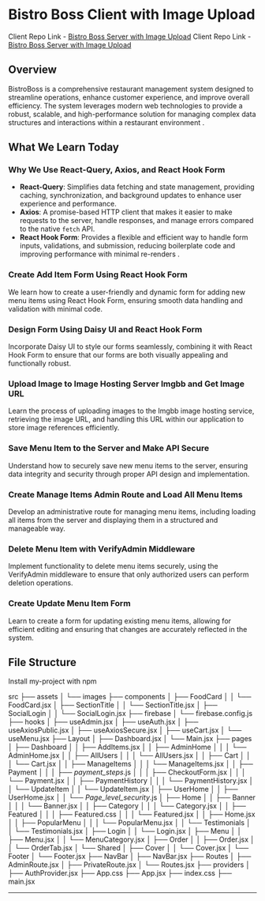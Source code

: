 # Bistro Boss Client with Image Upload

Client Repo Link - [Bistro Boss Server with Image Upload](https://github.com/ProgrammingHero1/bistro-boss-server-with-image-upload-part_6)
Client Repo Link - [Bistro Boss Server with Image Upload](http://localhost:5000)

## Overview
BistroBoss is a comprehensive restaurant management system designed to streamline operations, enhance customer experience, and improve overall efficiency. The system leverages modern web technologies to provide a robust, scalable, and high-performance solution for managing complex data structures and interactions within a restaurant environment .

## What We Learn Today

### Why We Use React-Query, Axios, and React Hook Form
- **React-Query**: Simplifies data fetching and state management, providing caching, synchronization, and background updates to enhance user experience and performance.
- **Axios**: A promise-based HTTP client that makes it easier to make requests to the server, handle responses, and manage errors compared to the native `fetch` API.
- **React Hook Form**: Provides a flexible and efficient way to handle form inputs, validations, and submission, reducing boilerplate code and improving performance with minimal re-renders .

### Create Add Item Form Using React Hook Form
We learn how to create a user-friendly and dynamic form for adding new menu items using React Hook Form, ensuring smooth data handling and validation with minimal code.

### Design Form Using Daisy UI and React Hook Form
Incorporate Daisy UI to style our forms seamlessly, combining it with React Hook Form to ensure that our forms are both visually appealing and functionally robust.

### Upload Image to Image Hosting Server Imgbb and Get Image URL
Learn the process of uploading images to the Imgbb image hosting service, retrieving the image URL, and handling this URL within our application to store image references efficiently.

### Save Menu Item to the Server and Make API Secure
Understand how to securely save new menu items to the server, ensuring data integrity and security through proper API design and implementation.

### Create Manage Items Admin Route and Load All Menu Items
Develop an administrative route for managing menu items, including loading all items from the server and displaying them in a structured and manageable way.

### Delete Menu Item with VerifyAdmin Middleware
Implement functionality to delete menu items securely, using the VerifyAdmin middleware to ensure that only authorized users can perform deletion operations. 

### Create Update Menu Item Form
Learn to create a form for updating existing menu items, allowing for efficient editing and ensuring that changes are accurately reflected in the system.



## File Structure

Install my-project with npm

src
├── assets
│   └── images
├── components
│   ├── FoodCard
│   │   └── FoodCard.jsx
│   ├── SectionTitle
│   │   └── SectionTitle.jsx
│   ├── SocialLogin
│   │   └── SocialLogin.jsx
├── firebase
│   └── firebase.config.js
├── hooks
│   ├── useAdmin.jsx
│   ├── useAuth.jsx
│   ├── useAxiosPublic.jsx
│   ├── useAxiosSecure.jsx
│   ├── useCart.jsx
│   └── useMenu.jsx
├── Layout
│   ├── Dashboard.jsx
│   └── Main.jsx
├── pages
│   ├── Dashboard
│   │   ├── AddItems.jsx
│   │   ├── AdminHome
│   │   │   └── AdminHome.jsx
│   │   ├── AllUsers
│   │   │   └── AllUsers.jsx
│   │   ├── Cart
│   │   │   └── Cart.jsx
│   │   ├── ManageItems
│   │   │   └── ManageItems.jsx
│   │   ├── Payment
│   │   │   ├── _payment_steps_.js
│   │   │   ├── CheckoutForm.jsx
│   │   │   └── Payment.jsx
│   │   ├── PaymentHistory
│   │   │   └── PaymentHistory.jsx
│   │   └── UpdateItem
│   │       └── UpdateItem.jsx
│   ├── UserHome
│   │   ├── UserHome.jsx
│   │   └── _Page_level_security_.js
│   ├── Home
│   │   ├── Banner
│   │   │   └── Banner.jsx
│   │   ├── Category
│   │   │   └── Category.jsx
│   │   ├── Featured
│   │   │   ├── Featured.css
│   │   │   └── Featured.jsx
│   │   ├── Home.jsx
│   │   ├── PopularMenu
│   │   │   └── PopularMenu.jsx
│   │   └── Testimonials
│   │       └── Testimonials.jsx
│   ├── Login
│   │   └── Login.jsx
│   ├── Menu
│   │   ├── Menu.jsx
│   │   └── MenuCategory.jsx
│   ├── Order
│   │   ├── Order.jsx
│   │   └── OrderTab.jsx
│   └── Shared
│       ├── Cover
│       │   └── Cover.jsx
│       └── Footer
│           └── Footer.jsx
├── NavBar
│   ├── NavBar.jsx
├── Routes
│   ├── AdminRoute.jsx
│   ├── PrivateRoute.jsx
│   └── Routes.jsx
├── providers
│   ├── AuthProvider.jsx
├── App.css
├── App.jsx
├── index.css
├── main.jsx


---

